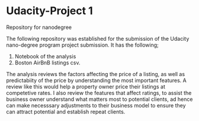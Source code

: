 # Udacity-Project 1
Repository for nanodegree

The following repository was established for the submission of the Udacity nano-degree program project submission.
It has the following;
  1. Notebook of the analysis
  2. Boston AirBnB listings csv.


The analysis reviews the factors affecting the price of a listing, as well as predictabiity of the price by understanding the most important features. A review like this would help a property owner price their listings at competetive rates.
I also review the features that affect ratings, to assist the business owner understand what matters most to potential clients, ad hence can make necesssary adjustments to their business model to ensure they can attract potential and establish repeat clients.
